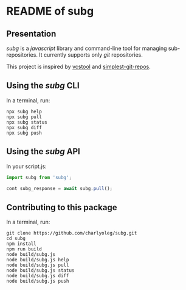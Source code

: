 README of subg
==============

Presentation
------------

*subg* is a *javascript* library and command-line tool for managing sub-repositories.
It currently supports only *git* repositories.

This project is inspired by [vcstool](https://github.com/dirk-thomas/vcstool)
and [simplest-git-repos](https://github.com/jmnavarrol/simplest-git-subrepos).

Using the *subg* CLI
--------------------

In a terminal, run:

```shell
npx subg help
npx subg pull
npx subg status
npx subg diff
npx subg push
```

Using the *subg* API
--------------------

In your script.js:

```javascript
import subg from 'subg';

cont subg_response = await subg.pull();
```

Contributing to this package
----------------------------

In a terminal, run:

```shell
git clone https://github.com/charlyoleg/subg.git
cd subg
npm install
npm run build
node build/subg.js
node build/subg.js help
node build/subg.js pull
node build/subg.js status
node build/subg.js diff
node build/subg.js push
```
